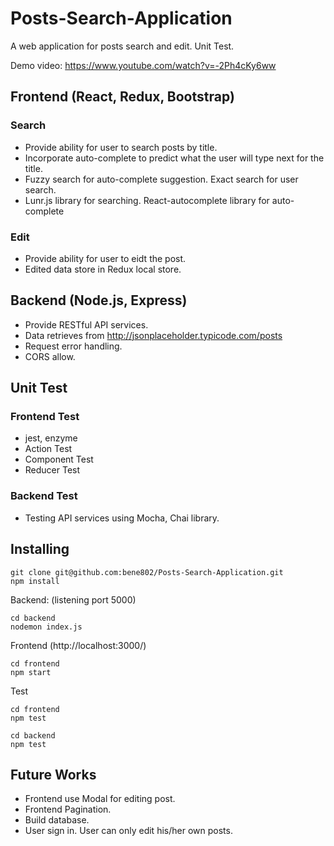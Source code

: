 # Posts-Search-Application

A web application for posts search and edit. Unit Test.

Demo video: https://www.youtube.com/watch?v=-2Ph4cKy6ww

## Frontend (React, Redux, Bootstrap)
### Search
* Provide ability for user to search posts by title.
* Incorporate auto-complete to predict what the user will type next for the title.
* Fuzzy search for auto-complete suggestion. Exact search for user search.
* Lunr.js library for searching. React-autocomplete library for auto-complete

### Edit
* Provide ability for user to eidt the post.
* Edited data store in Redux local store.

## Backend (Node.js, Express)
* Provide RESTful API services.
* Data retrieves from http://jsonplaceholder.typicode.com/posts
* Request error handling.
* CORS allow.

## Unit Test

### Frontend Test
* jest, enzyme
* Action Test
* Component Test
* Reducer Test

### Backend Test

* Testing API services using Mocha, Chai library.

## Installing
```
git clone git@github.com:bene802/Posts-Search-Application.git
npm install
```
Backend: (listening port 5000)
```
cd backend
nodemon index.js
```

Frontend (http://localhost:3000/)
```
cd frontend
npm start
```

Test
```
cd frontend
npm test
```
```
cd backend
npm test
```

## Future Works
* Frontend use Modal for editing post.
* Frontend Pagination.
* Build database.
* User sign in. User can only edit his/her own posts.

